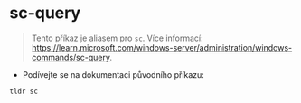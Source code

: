 # sc-query

> Tento příkaz je aliasem pro `sc`.
> Více informací: <https://learn.microsoft.com/windows-server/administration/windows-commands/sc-query>.

- Podívejte se na dokumentaci původního příkazu:

`tldr sc`
